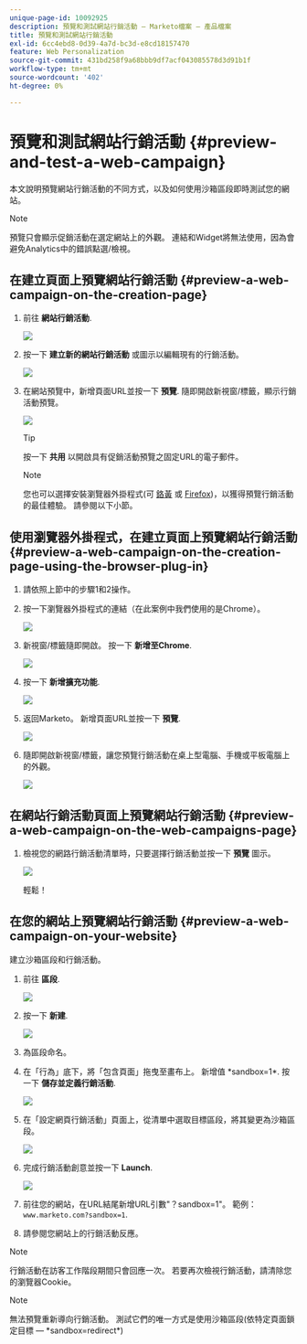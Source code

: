 ```yaml
---
unique-page-id: 10092925
description: 預覽和測試網站行銷活動 — Marketo檔案 — 產品檔案
title: 預覽和測試網站行銷活動
exl-id: 6cc4ebd8-0d39-4a7d-bc3d-e8cd18157470
feature: Web Personalization
source-git-commit: 431bd258f9a68bbb9df7acf043085578d3d91b1f
workflow-type: tm+mt
source-wordcount: '402'
ht-degree: 0%

---
```


# 預覽和測試網站行銷活動 {#preview-and-test-a-web-campaign}

本文說明預覽網站行銷活動的不同方式，以及如何使用沙箱區段即時測試您的網站。

>[!NOTE]
>
>預覽只會顯示促銷活動在選定網站上的外觀。 連結和Widget將無法使用，因為會避免Analytics中的錯誤點選/檢視。

## 在建立頁面上預覽網站行銷活動 {#preview-a-web-campaign-on-the-creation-page}

1. 前往 **網站行銷活動**.

   ![](assets/image2016-8-18-15-3a59-3a35.png)

1. 按一下 **建立新的網站行銷活動** 或圖示以編輯現有的行銷活動。

   ![](assets/create-new-or-edit-web-campaign.png)

1. 在網站預覽中，新增頁面URL並按一下 **預覽**. 隨即開啟新視窗/標籤，顯示行銷活動預覽。

   ![](assets/three-1.png)

   >[!TIP]
   >
   >按一下 **共用** 以開啟具有促銷活動預覽之固定URL的電子郵件。

   >[!NOTE]
   >
   >您也可以選擇安裝瀏覽器外掛程式(可 [鉻黃](https://chrome.google.com/webstore/detail/marketo-web-personalizati/ldiddonjplchallbngbccbfdfeldohkj) 或 [Firefox](https://rtp-static.marketo.com/rtp/libs/mwp-0.0.0.8.xpi))，以獲得預覽行銷活動的最佳體驗。 請參閱以下小節。

## 使用瀏覽器外掛程式，在建立頁面上預覽網站行銷活動 {#preview-a-web-campaign-on-the-creation-page-using-the-browser-plug-in}

1. 請依照上節中的步驟1和2操作。

1. 按一下瀏覽器外掛程式的連結（在此案例中我們使用的是Chrome）。

   ![](assets/4-1.png)

1. 新視窗/標籤隨即開啟。 按一下 **新增至Chrome**.

   ![](assets/five.png)

1. 按一下 **新增擴充功能**.

   ![](assets/six.png)

1. 返回Marketo。 新增頁面URL並按一下 **預覽**.

   ![](assets/seven.png)

1. 隨即開啟新視窗/標籤，讓您預覽行銷活動在桌上型電腦、手機或平板電腦上的外觀。

   ![](assets/campaign-preview.png)

## 在網站行銷活動頁面上預覽網站行銷活動 {#preview-a-web-campaign-on-the-web-campaigns-page}

1. 檢視您的網路行銷活動清單時，只要選擇行銷活動並按一下 **預覽** 圖示。

   ![](assets/web-campaigns-1-preview-hand.png)

   輕鬆！

## 在您的網站上預覽網站行銷活動 {#preview-a-web-campaign-on-your-website}

建立沙箱區段和行銷活動。

1. 前往 **區段**.

   ![](assets/new-dropdown-segments-hand.jpg)

1. 按一下 **新建**.

   ![](assets/image2015-9-10-10-3a42-3a39.png)

1. 為區段命名。

1. 在「行為」底下，將「包含頁面」拖曳至畫布上。 新增值 &#42;sandbox=1&#42;. 按一下 **儲存並定義行銷活動**.

   ![](assets/segment.png)

1. 在「設定網頁行銷活動」頁面上，從清單中選取目標區段，將其變更為沙箱區段。

   ![](assets/set-web-campaign-target-segment.jpg)

1. 完成行銷活動創意並按一下 **Launch**.

   ![](assets/click-launch.jpg)

1. 前往您的網站，在URL結尾新增URL引數&quot;？sandbox=1&quot;。 範例： `www.marketo.com?sandbox=1`.

1. 請參閱您網站上的行銷活動反應。

>[!NOTE]
>
>行銷活動在訪客工作階段期間只會回應一次。 若要再次檢視行銷活動，請清除您的瀏覽器Cookie。

>[!NOTE]
>
>無法預覽重新導向行銷活動。 測試它們的唯一方式是使用沙箱區段(依特定頁面鎖定目標 —  &#42;sandbox=redirect&#42;)
